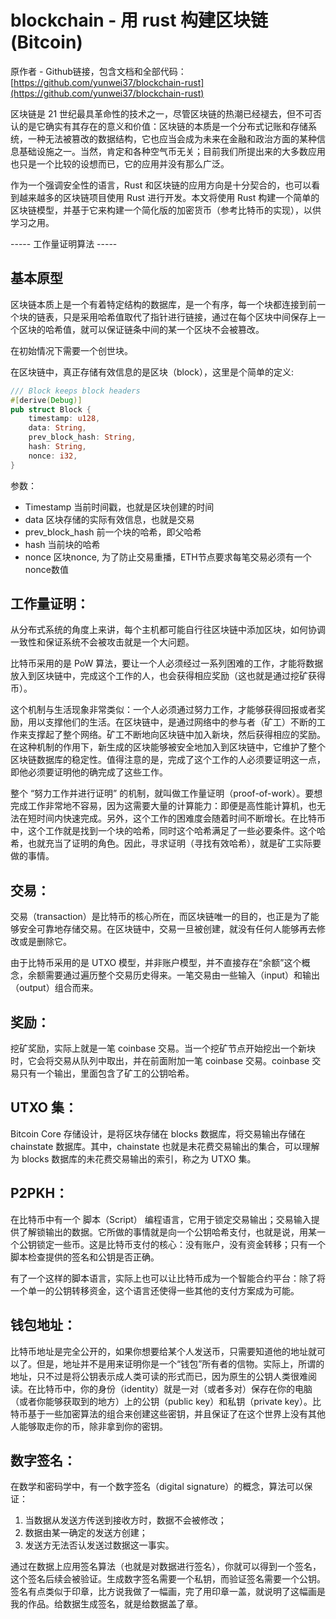# blockchain - 用 rust 构建区块链(Bitcoin)

原作者 - Github链接，包含文档和全部代码：[https://github.com/yunwei37/blockchain-rust](https://github.com/yunwei37/blockchain-rust)

区块链是 21 世纪最具革命性的技术之一，尽管区块链的热潮已经褪去，但不可否认的是它确实有其存在的意义和价值：区块链的本质是一个分布式记账和存储系统，一种无法被篡改的数据结构，它也应当会成为未来在金融和政治方面的某种信息基础设施之一。当然，肯定和各种空气币无关；目前我们所提出来的大多数应用也只是一个比较的设想而已，它的应用并没有那么广泛。

作为一个强调安全性的语言，Rust 和区块链的应用方向是十分契合的，也可以看到越来越多的区块链项目使用 Rust 进行开发。本文将使用 Rust 构建一个简单的区块链模型，并基于它来构建一个简化版的加密货币（参考比特币的实现），以供学习之用。

----- 工作量证明算法 -----

## 基本原型

区块链本质上是一个有着特定结构的数据库，是一个有序，每一个块都连接到前一个块的链表，只是采用哈希值取代了指针进行链接，通过在每个区块中间保存上一个区块的哈希值，就可以保证链条中间的某一个区块不会被篡改。

在初始情况下需要一个创世块。

在区块链中，真正存储有效信息的是区块（block），这里是个简单的定义: 

```rs
/// Block keeps block headers
#[derive(Debug)]
pub struct Block {
    timestamp: u128,
    data: String,
    prev_block_hash: String,
    hash: String,
    nonce: i32,
}
```

参数：

- Timestamp 当前时间戳，也就是区块创建的时间
- data 区块存储的实际有效信息，也就是交易
- prev_block_hash 前一个块的哈希，即父哈希
- hash 当前块的哈希
- nonce 区块nonce, 为了防⽌交易重播，ETH节点要求每笔交易必须有⼀个nonce数值


## 工作量证明：

从分布式系统的角度上来讲，每个主机都可能自行往区块链中添加区块，如何协调一致性和保证系统不会被攻击就是一个大问题。

比特币采用的是 PoW 算法，要让一个人必须经过一系列困难的工作，才能将数据放入到区块链中，完成这个工作的人，也会获得相应奖励（这也就是通过挖矿获得币）。

这个机制与生活现象非常类似：一个人必须通过努力工作，才能够获得回报或者奖励，用以支撑他们的生活。在区块链中，是通过网络中的参与者（矿工）不断的工作来支撑起了整个网络。矿工不断地向区块链中加入新块，然后获得相应的奖励。在这种机制的作用下，新生成的区块能够被安全地加入到区块链中，它维护了整个区块链数据库的稳定性。值得注意的是，完成了这个工作的人必须要证明这一点，即他必须要证明他的确完成了这些工作。

整个 “努力工作并进行证明” 的机制，就叫做工作量证明（proof-of-work）。要想完成工作非常地不容易，因为这需要大量的计算能力：即便是高性能计算机，也无法在短时间内快速完成。另外，这个工作的困难度会随着时间不断增长。在比特币中，这个工作就是找到一个块的哈希，同时这个哈希满足了一些必要条件。这个哈希，也就充当了证明的角色。因此，寻求证明（寻找有效哈希），就是矿工实际要做的事情。


## 交易：

交易（transaction）是比特币的核心所在，而区块链唯一的目的，也正是为了能够安全可靠地存储交易。在区块链中，交易一旦被创建，就没有任何人能够再去修改或是删除它。

由于比特币采用的是 UTXO 模型，并非账户模型，并不直接存在“余额”这个概念，余额需要通过遍历整个交易历史得来。一笔交易由一些输入（input）和输出（output）组合而来。

## 奖励：

挖矿奖励，实际上就是一笔 coinbase 交易。当一个挖矿节点开始挖出一个新块时，它会将交易从队列中取出，并在前面附加一笔 coinbase 交易。coinbase 交易只有一个输出，里面包含了矿工的公钥哈希。


## UTXO 集：

Bitcoin Core 存储设计，是将区块存储在 blocks 数据库，将交易输出存储在 chainstate 数据库。其中，chainstate 也就是未花费交易输出的集合，可以理解为 blocks 数据库的未花费交易输出的索引，称之为 UTXO 集。


## P2PKH：

在比特币中有一个 脚本（Script） 编程语言，它用于锁定交易输出；交易输入提供了解锁输出的数据。它所做的事情就是向一个公钥哈希支付，也就是说，用某一个公钥锁定一些币。这是比特币支付的核心：没有账户，没有资金转移；只有一个脚本检查提供的签名和公钥是否正确。

有了一个这样的脚本语言，实际上也可以让比特币成为一个智能合约平台：除了将一个单一的公钥转移资金，这个语言还使得一些其他的支付方案成为可能。


## 钱包地址：

比特币地址是完全公开的，如果你想要给某个人发送币，只需要知道他的地址就可以了。但是，地址并不是用来证明你是一个“钱包”所有者的信物。实际上，所谓的地址，只不过是将公钥表示成人类可读的形式而已，因为原生的公钥人类很难阅读。在比特币中，你的身份（identity）就是一对（或者多对）保存在你的电脑（或者你能够获取到的地方）上的公钥（public key）和私钥（private key）。比特币基于一些加密算法的组合来创建这些密钥，并且保证了在这个世界上没有其他人能够取走你的币，除非拿到你的密钥。


## 数字签名：

在数学和密码学中，有一个数字签名（digital signature）的概念，算法可以保证：

1. 当数据从发送方传送到接收方时，数据不会被修改；
2. 数据由某一确定的发送方创建；
3. 发送方无法否认发送过数据这一事实。

通过在数据上应用签名算法（也就是对数据进行签名），你就可以得到一个签名，这个签名后续会被验证。生成数字签名需要一个私钥，而验证签名需要一个公钥。签名有点类似于印章，比方说我做了一幅画，完了用印章一盖，就说明了这幅画是我的作品。给数据生成签名，就是给数据盖了章。
